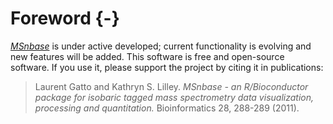 # Foreword {-}

[*MSnbase*](http://bioconductor.org/packages/MSnbase) is under active
developed; current functionality is evolving and new features will be
added. This software is free and open-source software.  If you use it,
please support the project by citing it in publications:

> Laurent Gatto and Kathryn S. Lilley. *MSnbase - an R/Bioconductor
> package for isobaric tagged mass spectrometry data visualization,
> processing and quantitation.* Bioinformatics 28, 288-289 (2011).

